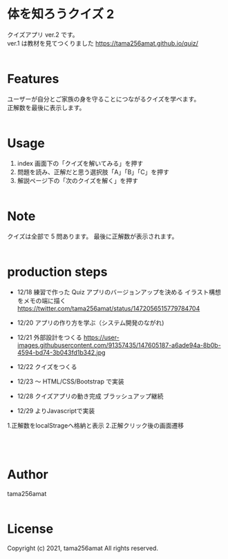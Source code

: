 # 体を知ろうクイズ 2

クイズアプリ ver.2 です。<br>
ver.1 は教材を見てつくりました https://tama256amat.github.io/quiz/ <br><br>

# Features

ユーザーが自分とご家族の身を守ることにつながるクイズを学べます。<br>
正解数を最後に表示します。
<br><br>

# Usage

1. index 画面下の「クイズを解いてみる」を押す
2. 問題を読み、正解だと思う選択肢「A」「B」「C」を押す
3. 解説ページ下の「次のクイズを解く」を押す
   <br><br>

# Note

クイズは全部で 5 問あります。
最後に正解数が表示されます。
<br><br>

# production steps

- 12/18 練習で作った Quiz アプリのバージョンアップを決める
  イラスト構想をメモの端に描く
  https://twitter.com/tama256amat/status/1472056515779784704

- 12/20 アプリの作り方を学ぶ（システム開発のながれ)

- 12/21 外部設計をつくる
  https://user-images.githubusercontent.com/91357435/147605187-a6ade94a-8b0b-4594-bd74-3b043fd1b342.jpg

- 12/22 クイズをつくる

- 12/23 ～ HTML/CSS/Bootstrap で実装

- 12/28 クイズアプリの動き完成 ブラッシュアップ継続

- 12/29 よりJavascriptで実装 

1.正解数をlocalStrageへ格納と表示
2.正解クリック後の画面遷移

  <br><br>

# Author

tama256amat
<br><br>

# License

Copyright (c) 2021, tama256amat All rights reserved.
